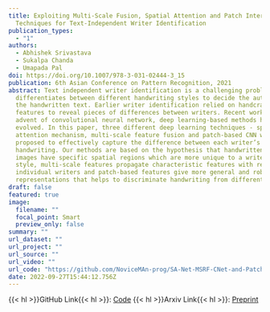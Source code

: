 ```yaml
---
title: Exploiting Multi-Scale Fusion, Spatial Attention and Patch Interaction
  Techniques for Text-Independent Writer Identification
publication_types:
  - "1"
authors:
  - Abhishek Srivastava
  - Sukalpa Chanda
  - Umapada Pal
doi: https://doi.org/10.1007/978-3-031-02444-3_15
publication: 6th Asian Conference on Pattern Recognition, 2021
abstract: Text independent writer identification is a challenging problem that
  differentiates between different handwriting styles to decide the author of
  the handwritten text. Earlier writer identification relied on handcrafted
  features to reveal pieces of differences between writers. Recent work with the
  advent of convolutional neural network, deep learning-based methods have
  evolved. In this paper, three different deep learning techniques - spatial
  attention mechanism, multi-scale feature fusion and patch-based CNN were
  proposed to effectively capture the difference between each writer’s
  handwriting. Our methods are based on the hypothesis that handwritten text
  images have specific spatial regions which are more unique to a writer’s
  style, multi-scale features propagate characteristic features with respect to
  individual writers and patch-based features give more general and robust
  representations that helps to discriminate handwriting from different writers.
draft: false
featured: true
image:
  filename: ""
  focal_point: Smart
  preview_only: false
summary: ""
url_dataset: ""
url_project: ""
url_source: ""
url_video: ""
url_code: "https://github.com/NoviceMAn-prog/SA-Net-MSRF-CNet-and-PatchNet-for-Writer-Identification"
date: 2022-09-27T15:44:12.756Z
---
```


{{< hl >}}GitHub Link{{< hl >}}: [Code](https://github.com/NoviceMAn-prog/SA-Net-MSRF-CNet-and-PatchNet-for-Writer-Identification)
{{< hl >}}Arxiv Link{{< hl >}}: [Preprint](https://arxiv.org/abs/2111.10605)

